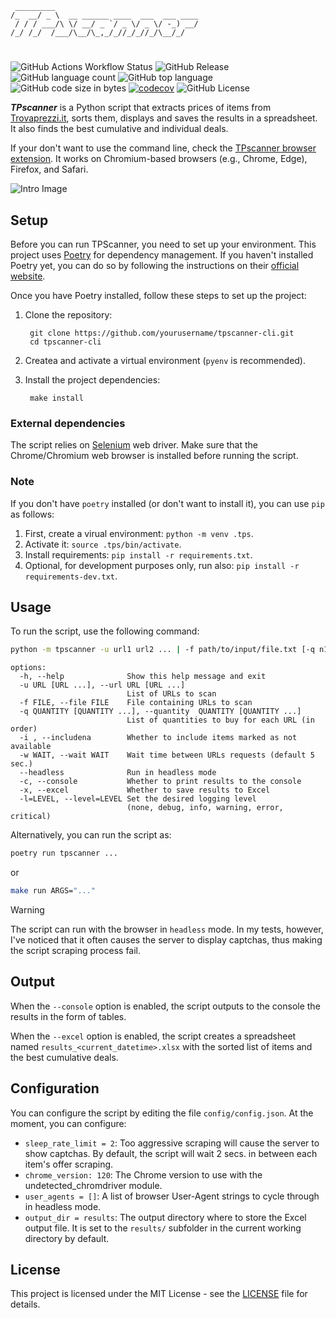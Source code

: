 

```
 _________
/_  __/ _ \  __ ______ ____  ___  ___ ____
 / / / ___/\ \/ __/ _ `/ _ \/ _ \/ -_) __/
/_/ /_/  /___/\__/\_,_/_//_/_//_/\__/_/
```
#

![GitHub Actions Workflow Status](https://img.shields.io/github/actions/workflow/status/bateman/tpscanner-cli/release.yml?style=flat-square)
![GitHub Release](https://img.shields.io/github/v/release/bateman/tpscanner-cli?style=flat-square)
![GitHub language count](https://img.shields.io/github/languages/count/bateman/tpscanner-cli?style=flat-square)
![GitHub top language](https://img.shields.io/github/languages/top/bateman/tpscanner-cli?style=flat-square)
![GitHub code size in bytes](https://img.shields.io/github/languages/code-size/bateman/tpscanner-cli?style=flat-square)
[![codecov](https://codecov.io/gh/bateman/tpscanner-cli/graph/badge.svg?token=HK1VGHPP7Z)](https://codecov.io/gh/bateman/tpscanner-cli)
![GitHub License](https://img.shields.io/github/license/bateman/tpscanner-cli?style=flat-square)


***TPscanner*** is a Python script that extracts prices of items from [Trovaprezzi.it](https://www.trovaprezzi.it/), sorts them, displays and saves the results in a spreadsheet. It also finds the best cumulative and individual deals.

If your don't want to use the command line, check the [TPscanner browser extension](https://github.com/bateman/tpscanner-cli). It works on Chromium-based browsers (e.g., Chrome, Edge), Firefox, and Safari.

![Intro Image](img/intro.gif)

## Setup

Before you can run TPScanner, you need to set up your environment. This project uses [Poetry](https://python-poetry.org/) for dependency management. If you haven't installed Poetry yet, you can do so by following the instructions on their [official website](https://python-poetry.org/docs/#installation).

Once you have Poetry installed, follow these steps to set up the project:

1. Clone the repository:

        git clone https://github.com/yourusername/tpscanner-cli.git
        cd tpscanner-cli

2. Createa and activate a virtual environment (`pyenv` is recommended).

3. Install the project dependencies:

        make install


### External dependencies

The script relies on [Selenium](https://www.selenium.dev/) web driver. Make sure that the Chrome/Chromium web browser is installed before running the script.

### Note

If you don't have `poetry` installed (or don't want to install it), you can use `pip` as follows:

1. First, create a virual environment: `python -m venv .tps`.
2. Activate it: `source .tps/bin/activate`.
3. Install requirements: `pip install -r requirements.txt`.
4. Optional, for development purposes only, run also: `pip install -r requirements-dev.txt`.


## Usage

To run the script, use the following command:

```bash
python -m tpscanner -u url1 url2 ... | -f path/to/input/file.txt [-q n1 n2 ...] [--includena] [-w n] [--headless] [--console] [--excel]
```
```console
options:
  -h, --help              Show this help message and exit
  -u URL [URL ...], --url URL [URL ...]
                          List of URLs to scan
  -f FILE, --file FILE    File containing URLs to scan
  -q QUANTITY [QUANTITY ...], --quantity  QUANTITY [QUANTITY ...]
                          List of quantities to buy for each URL (in order)
  -i , --includena        Whether to include items marked as not available
  -w WAIT, --wait WAIT    Wait time between URLs requests (default 5 sec.)
  --headless              Run in headless mode
  -c, --console           Whether to print results to the console
  -x, --excel             Whether to save results to Excel
  -l=LEVEL, --level=LEVEL Set the desired logging level
                          (none, debug, info, warning, error, critical)
```

Alternatively, you can run the script as:

```bash
poetry run tpscanner ...
```

or

```bash
make run ARGS="..."
```

> [!WARNING]
> The script can run with the browser in `headless` mode. In my tests, however, I've noticed that it often causes the server to display captchas, thus making the script scraping process fail.


## Output

When the `--console` option is enabled, the script outputs to the console
the results in the form of tables.

When the `--excel` option is enabled, the script creates a spreadsheet named `results_<current_datetime>.xlsx` with the sorted list of items and the best cumulative deals.

## Configuration

You can configure the script by editing the file `config/config.json`. At the moment, you can configure:

- `sleep_rate_limit = 2`: Too aggressive scraping will cause the server to show captchas. By default, the script will wait 2 secs. in between each item's offer scraping.
- `chrome_version: 120`: The Chrome version to use with the undetected_chromdriver module.
- `user_agents = []`: A list of browser User-Agent strings to cycle through in headless mode.
- `output_dir = results`: The output directory where to store the Excel output file. It is set to the `results/` subfolder in the current working directory by default.

## License

This project is licensed under the MIT License - see the [LICENSE](https://raw.githubusercontent.com/bateman/tpscanner-cli/main/LICENSE) file for details.
